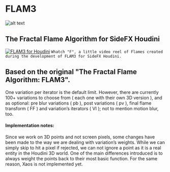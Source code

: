 # FLAM3
![alt text](https://github.com/alexnardini/FLAM3/blob/main/img/Stripes_01.jpg)
## The Fractal Flame Algorithm for SideFX Houdini

[![FLAM3 for Houdini](https://github.com/alexnardini/FLAM3/blob/main/img/F_vimeo_img.jpg)](https://vimeo.com/506501855 "FLAM3 for Houdini - Click to Watch!")
`Whatch "F", a little video reel of Flames created during the development of FLAM3 for SideFX Houdini.`

## Based on the original "The Fractal Flame Algorithm: FLAM3".

One variation per iterator is the default limit. However, there are currently 100+ variations to choose from ( each one with their own 3D version ), and as optional: pre blur variations ( pb ), post variations ( pv ), final flame transform ( FF ) and variation’s iterators ( VI ); not to mention motion blur, too.

#### Implementation notes:
Since we work on 3D points and not screen pixels, some changes have been made to the way we are dealing with variation’s weights. While we can simply skip to hit a pixel if rejected, we can not ignore a point as it is a real entity in the Houdini 3D world. One of the main differences introduced is to always weight the points back to their most basic function. For the same reason, Xaos is not implemented yet.
